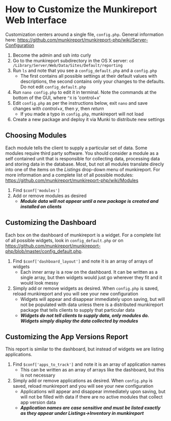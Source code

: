 # How to Customize the Munkireport Web Interface
Customization centers around a single file, `config.php`. General information here: https://github.com/munkireport/munkireport-php/wiki/Server-Configuration

1. Become the admin and ssh into curly
2. Go to the munkireport subdirectory in the OS X server: `cd /Library/Server/Web/Data/Sites/Default/reporting`
3. Run `ls` and note that you see a `config_default.php` and a `config.php`
   * The first contains all possible settings at their default values with descriptions, the second contains only your changes to the defaults. Do not edit `config_default.php`
4. Run `nano config.php` to edit it in terminal. Note the commands at the bottom of the GUI, where `^X` is 'control+x'
5. Edit `config.php` as per the instructions below, exit `nano` and save changes with *control+x*, then *y*, then *return*
   * If you made a typo in `config.php`, munkireport will not load
6. Create a new package and deploy it via Munki to distribute new settings

## Choosing Modules
Each module tells the client to supply a particular set of data. Some modules require third party software. You should consider a module as a self contained unit that is responsible for collecting data, processing data and storing data in the database. Most, but not all modules translate direcly into one of the items on the _Listings_ drop-down menu of munkireport. For more information and a complete list of all possible modules: https://github.com/munkireport/munkireport-php/wiki/Modules

1. Find `$conf['modules']`
2. Add or remove modules as desired
   * **_Module data will not appear until a new package is created and installed on clients_**

## Customizing the Dashboard
Each box on the dashboard of munkireport is a widget. For a complete list of all possible widgets, look in `config_default.php` or on https://github.com/munkireport/munkireport-php/blob/master/config_default.php.

1. Find `$conf['dashboard_layout']` and note it is an array of arrays of widgets
   * Each inner array is a row on the dashboard. It can be written as a single array, but then widgets would just go wherever they fit and it would look messy
2. Simply add or remove widgets as desired. When `config.php` is saved, reload munkireport and you will see your new configuration
   * Widgets will appear and disappear immediately upon saving, but will not be populated with data unless there is a distributed munkireport package that tells clients to supply that particular data
   * **_Widgets do not tell clients to supply data, only modules do. Widgets simply display the data collected by modules_**
   
## Customizing the App Versions Report
This report is similar to the dashboard, but instead of widgets we are listing applications.

1. Find `$conf['apps_to_track']` and note it is an array of application names
   * This can be written as an array of arrays like the dashboard, but this is not necessary
2. Simply add or remove applications as desired. When `config.php` is saved, reload munkireport and you will see your new configuration
   * Applications will appear and disappear immediately upon saving, but will not be filled with data if there are no active modules that collect app version data
   * **_Application names are case sensitive and must be listed exactly as they appear under Listings->Inventory in munkireport_**
